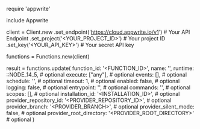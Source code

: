 require 'appwrite'

include Appwrite

client = Client.new
    .set_endpoint('https://cloud.appwrite.io/v1') # Your API Endpoint
    .set_project('&lt;YOUR_PROJECT_ID&gt;') # Your project ID
    .set_key('&lt;YOUR_API_KEY&gt;') # Your secret API key

functions = Functions.new(client)

result = functions.update(
    function_id: '<FUNCTION_ID>',
    name: '<NAME>',
    runtime: ::NODE_14_5, # optional
    execute: ["any"], # optional
    events: [], # optional
    schedule: '', # optional
    timeout: 1, # optional
    enabled: false, # optional
    logging: false, # optional
    entrypoint: '<ENTRYPOINT>', # optional
    commands: '<COMMANDS>', # optional
    scopes: [], # optional
    installation_id: '<INSTALLATION_ID>', # optional
    provider_repository_id: '<PROVIDER_REPOSITORY_ID>', # optional
    provider_branch: '<PROVIDER_BRANCH>', # optional
    provider_silent_mode: false, # optional
    provider_root_directory: '<PROVIDER_ROOT_DIRECTORY>' # optional
)
